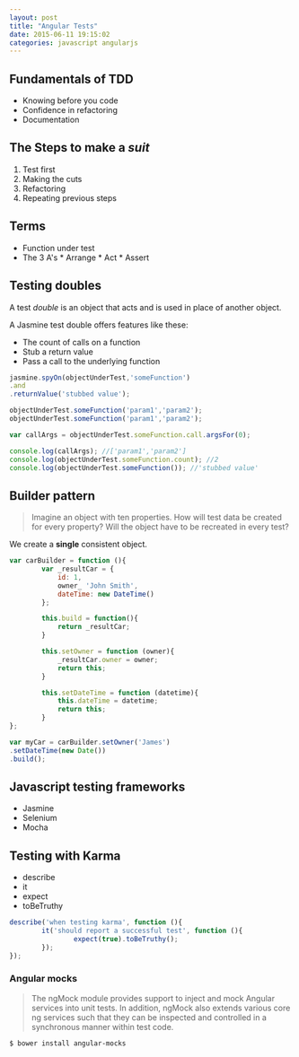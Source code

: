 ```yaml
---
layout: post
title: "Angular Tests"
date: 2015-06-11 19:15:02
categories: javascript angularjs
---
```


## Fundamentals of TDD

* Knowing before you code
* Confidence in refactoring
* Documentation

## The Steps to make a *suit*

1. Test first
2. Making the cuts
3. Refactoring
4. Repeating previous steps

## Terms

* Function under test
* The 3 A's
        * Arrange
        * Act
        * Assert

## Testing doubles

A test *double* is an object that acts and is used in place of another object.

A Jasmine test double offers features like these:

* The count of calls on a function
* Stub a return value
* Pass a call to the underlying function

```javascript
jasmine.spyOn(objectUnderTest,'someFunction')
.and
.returnValue('stubbed value');

objectUnderTest.someFunction('param1','param2');
objectUnderTest.someFunction('param1','param2');

var callArgs = objectUnderTest.someFunction.call.argsFor(0);

console.log(callArgs); //['param1','param2']
console.log(objectUnderTest.someFunction.count); //2
console.log(objectUnderTest.someFunction()); //'stubbed value'
```

## Builder pattern

> Imagine an object with ten properties. How will test data be created for every property? Will the object have to be recreated in every test?

We create a **single** consistent object.

```javascript
var carBuilder = function (){
        var _resultCar = {
        	id: 1,
        	owner_ 'John Smith',
        	dateTime: new DateTime()      
        };

        this.build = function(){
        	return _resultCar;
        }

        this.setOwner = function (owner){
        	_resultCar.owner = owner;
        	return this;
        }

        this.setDateTime = function (datetime){
        	this.dateTime = datetime;
        	return this;
        }
};

var myCar = carBuilder.setOwner('James')
.setDateTime(new Date())
.build();
```

## Javascript testing frameworks

* Jasmine
* Selenium
* Mocha

## Testing with Karma

* describe
* it
* expect
* toBeTruthy

```javascript
describe('when testing karma', function (){
        it('should report a successful test', function (){
                expect(true).toBeTruthy();
        });
});
```

### Angular mocks

> The ngMock module provides support to inject and mock Angular services into unit tests. In addition, ngMock also extends various core ng services such that they can be inspected and controlled in a synchronous manner within test code.

```bash
$ bower install angular-mocks
```

